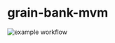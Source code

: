 # grain-bank-mvm
![example workflow](https://github.com/<user>/<repo>/actions/workflows/ci.yml/badge.svg)
